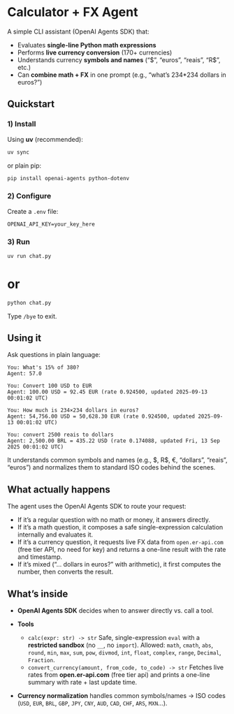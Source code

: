 # Calculator + FX Agent

A simple CLI assistant (OpenAI Agents SDK) that:

* Evaluates **single-line Python math expressions**
* Performs **live currency conversion** (170+ currencies)
* Understands currency **symbols and names** (“\$”, “euros”, “reais”, “R\$”, etc.)
* Can **combine math + FX** in one prompt (e.g., “what’s 234\*234 dollars in euros?”)

## Quickstart

### 1) Install

Using **uv** (recommended):

```bash
uv sync
```

or plain pip:

```bash
pip install openai-agents python-dotenv
```

### 2) Configure

Create a `.env` file:

```
OPENAI_API_KEY=your_key_here
```

### 3) Run

```bash
uv run chat.py
```
# or
```bash
python chat.py
```

Type `/bye` to exit.

## Using it

Ask questions in plain language:

```text
You: What's 15% of 380?
Agent: 57.0

You: Convert 100 USD to EUR
Agent: 100.00 USD = 92.45 EUR (rate 0.924500, updated 2025-09-13 00:01:02 UTC)

You: How much is 234×234 dollars in euros?
Agent: 54,756.00 USD = 50,628.30 EUR (rate 0.924500, updated 2025-09-13 00:01:02 UTC)

You: convert 2500 reais to dollars
Agent: 2,500.00 BRL = 435.22 USD (rate 0.174088, updated Fri, 13 Sep 2025 00:01:02 UTC)
```

It understands common symbols and names (e.g., \$, R\$, €, “dollars”, “reais”, “euros”) and normalizes them to standard ISO codes behind the scenes.

## What actually happens

The agent uses the OpenAI Agents SDK to route your request:

* If it’s a regular question with no math or money, it answers directly.
* If it’s a math question, it composes a safe single-expression calculation internally and evaluates it.
* If it’s a currency question, it requests live FX data from `open.er-api.com` (free tier API, no need for key) and returns a one-line result with the rate and timestamp.
* If it’s mixed (“… dollars in euros?” with arithmetic), it first computes the number, then converts the result.


## What’s inside

* **OpenAI Agents SDK** decides when to answer directly vs. call a tool.
* **Tools**

  * `calc(expr: str) -> str`
    Safe, single-expression `eval` with a **restricted sandbox** (no `__`, no `import`).
    Allowed: `math`, `cmath`, `abs`, `round`, `min`, `max`, `sum`, `pow`, `divmod`, `int`, `float`, `complex`, `range`, `Decimal`, `Fraction`.
  * `convert_currency(amount, from_code, to_code) -> str`
    Fetches live rates from **open.er-api.com** (free tier api) and prints a one-line summary with rate + last update time.
* **Currency normalization** handles common symbols/names → ISO codes (`USD`, `EUR`, `BRL`, `GBP`, `JPY`, `CNY`, `AUD`, `CAD`, `CHF`, `ARS`, `MXN`…).


